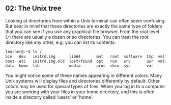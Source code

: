 ## 02: The Unix tree

Looking at directories from within a Unix terminal can often seem confusing. But bear in mind that these directories are exactly the same type of folders that you can see if you use any graphical file browser. From the *root* level (`/`) there are usually a dozen or so directories. You can treat the root directory like any other, e.g. you can list its contents:

```bash
learner@:~$ ls /
bin   dev   initrd.img      lib64       mnt   root  software  tmp  vmlinuz
boot  etc   initrd.img.old  lost+found  opt   run   srv       usr  vmlinuz.old
data  home  lib             media       proc  sbin  sys       var
```

You might notice some of these names appearing in different colors. Many Unix systems will display files and directories differently by default. Other colors may be used for special types of files. When you log in to a computer you are working with your files in your home directory, and this is often  inside a directory called 'users' or 'home'.
